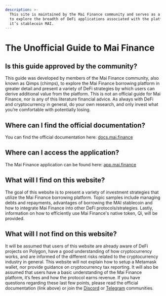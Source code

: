 ```yaml
---
description: >-
  This site is maintained by the Mai Finance community and serves as a resource
  to explore the breadth of DeFi applications associated with the platform and
  it’s stablecoin MAI.
---
```


# The Unofficial Guide to Mai Finance

## Is this guide approved by the community?

This guide was developed by members of the Mai Finance community, also known as Qimps \(chimps\), to explore the Mai Finance borrowing platform in greater detail and present a variety of DeFi strategies by which users can derive additional value from the platform. This is not an official guide for Mai Finance, nor is any of this literature financial advice. As always with DeFi and cryptocurrency in general, do your own research, and only invest what you’re comfortable with potentially losing.

## Where can I find the official documentation?

You can find the official documentation here: [docs.mai.finance](https://docs.mai.finance)

## Where can I access the application?

The Mai Finance application can be found here: [app.mai.finance](https://app.mai.finance)

## What will I find on this website?

The goal of this website is to present a variety of investment strategies that utilize the Mai Finance borrowing platform. Topic samples include managing debts and repayments, advantages of borrowing the MAI stablecoin and how to integrate Mai Finance into other DeFi protocols/strategies. Lastly, information on how to efficiently use Mai Finance's native token, Qi, will be provided.

## What will I not find on this website?

It will be assumed that users of this website are already aware of DeFi projects on Polygon, have a good understanding of how cryptocurrency works, and are informed of the different risks related to the cryptocurrency industry in general. This website will not explain how to setup a Metamask wallet, nor provide guidance on cryptocurrency tax reporting. It will also be assumed that users have a basic understanding of the Mai Finance platform, it’s fees and how the protocol earns revenue. If you have questions regarding these last few points, please read the official documentation \(link above\) or join the [Discord](https://discord.gg/mQq55j65xJ) or [Telegram](https://t.co/ttG5c1cxfZ?amp=1) communities.

